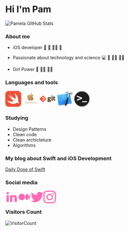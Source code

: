 
# Hi I'm Pam

![Pamela GitHub Stats](https://github-readme-stats.vercel.app/api?username=pamnovalli&show_icons=true&title_color=e072b9&icon_color=f49b0a&text_color=ff69b4&bg_color=323232)

### About me 

* iOS developer :iphone: :hammer: :woman_technologist: :apple:

* Passionate about technology and science :computer: :satellite: :woman_scientist: :woman_astronaut:

* Girl Power :muscle: :woman_office_worker: :woman_mechanic:


### Languages and tools

<code><img height="50" src="https://raw.githubusercontent.com/github/explore/80688e429a7d4ef2fca1e82350fe8e3517d3494d/topics/swift/swift.png"></code>
<code><img height="50" src="https://raw.githubusercontent.com/github/explore/80688e429a7d4ef2fca1e82350fe8e3517d3494d/topics/objective-c/objective-c.png"></code>
<code><img height="50" src="https://raw.githubusercontent.com/github/explore/80688e429a7d4ef2fca1e82350fe8e3517d3494d/topics/git/git.png"></code>
<code><img height="50" src="https://raw.githubusercontent.com/github/explore/80688e429a7d4ef2fca1e82350fe8e3517d3494d/topics/xcode/xcode.png"></code>
<code><img height="50" src="https://raw.githubusercontent.com/github/explore/80688e429a7d4ef2fca1e82350fe8e3517d3494d/topics/terminal/terminal.png"></code>

### Studying

* Design Patterns
* Clean code
* Clean archicteture
* Algorithms

### My blog about Swift and iOS Development

<a target="_blank" href="https://dailydoseofswift.com/">Daily Dose of Swift</a>

### Social media

<a target="_blank" href="https://www.linkedin.com/in/pam-novalli/">
  <img align="left" alt="Linkedin" height="40px" src="Resources/linkedinColorful.png"/>
</a>

<a target="_blank" href="https://medium.com/@pamnovalli">
  <img align="left" alt="Medium" height="40px" src="Resources/mediumColorful.png"/>
</a>

<a target="_blank" href="https://twitter.com/pamnovalli">
  <img align="left" alt="Twitter" height="40px" src="Resources/twitterColorful.png"/>
</a>

<a target="_blank" href="https://www.instagram.com/pamnovalli">
  <img align="left" alt="instagram" height="40px" src="Resources/instagramColorful.png"/>
</a>

</br>
</br>
 
### Visitors Count

![VisitorCount](https://profile-counter.glitch.me/{pamnovalli}/count.svg)


